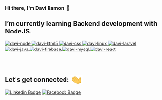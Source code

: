 <header> <link rel="stylesheet" href="https://cdn.jsdelivr.net/gh/devicons/devicon@v2.14.0/devicon.min.css"> </header>

### Hi there, I'm Davi Ramon. 💎



## I’m currently learning Backend development with NodeJS.


<div style="display: inline_block">
  
  <a href="https://nodejs.org/en/docs/guides/">
  <img align="center" alt="davi-node" height="100" width="120"  src="https://cdn.jsdelivr.net/gh/devicons/devicon/icons/nodejs/nodejs-original-wordmark.svg" />
  </a>
  
  <a href="https://developer.mozilla.org/en-US/docs/Glossary/HTML5" target="_blank"> 
  <img align="center" alt="davi-html5" height="40" width="50" src="https://cdn.jsdelivr.net/gh/devicons/devicon/icons/html5/html5-original.svg" />
  </a>
  
  <a href="https://developer.mozilla.org/en-US/docs/Web/CSS">
  <img align="center" alt="davi-css" height="40" width="50" src="https://cdn.jsdelivr.net/gh/devicons/devicon/icons/css3/css3-original.svg"/>
  </a>

  
  <a href="https://ubuntu.com/download">
  <img align="center" alt="davi-linux" height="50" width="30" src="https://cdn.jsdelivr.net/gh/devicons/devicon/icons/linux/linux-original.svg"/>
  </a>
    
  <a href="https://laravel.com/">
  <img align="center" alt="davi-laravel" height="40" width="600" src="https://cdn.jsdelivr.net/gh/devicons/devicon/icons/laravel/laravel-plain-wordmark.svg"/>
  </a>
 
  <a href="https://education.oracle.com/pt_BR/software/java/pFamily_48">
  <img align="center" alt="davi-java" height="50" width="70" src="https://cdn.jsdelivr.net/gh/devicons/devicon/icons/java/java-plain-wordmark.svg" />
  </a>
  
  <a href="https://firebase.google.com/?hl=pt-br">
  <img align="center" alt="davi-firebase" height="40" width="60" src="https://cdn.jsdelivr.net/gh/devicons/devicon/icons/firebase/firebase-plain-wordmark.svg"/>
  </a>
  
  <a href="https://www.mysql.com/">
  <img align="center" alt="davi-mysql" height="60" width="60" src="https://cdn.jsdelivr.net/gh/devicons/devicon/icons/mysql/mysql-original-wordmark.svg"/>
  </a>
  
  <a href="https://pt-br.reactjs.org/">
  <img align="center" alt="davi-react" height="60" width="60" src="https://cdn.jsdelivr.net/gh/devicons/devicon/icons/react/react-original.svg" />
  </a>
  
  


</div>
  
</br></br>

<h2 align="left">  Let's get connected: <img align="center" alt="davi-kotlin" height="30" width="40" src="https://raw.githubusercontent.com/ABSphreak/ABSphreak/master/gifs/Hi.gif" /> </h2>

[![Linkedin Badge](https://img.shields.io/badge/-DaviRamon-blue?style=flat-square&logo=Linkedin&logoColor=white&link=https://www.linkedin.com/in/davi-gonçalves-a5171022a/)](https://www.linkedin.com/in/davi-gonçalves-a5171022a)    [![Facebook Badge](https://img.shields.io/badge/-@davi.goncalves.169-3b5998?style=flat-square&labelColor=3b5998&logo=facebook&logoColor=white&link=https://www.facebook.com/davi.goncalves.169)](https://www.facebook.com/davi.goncalves.169)





